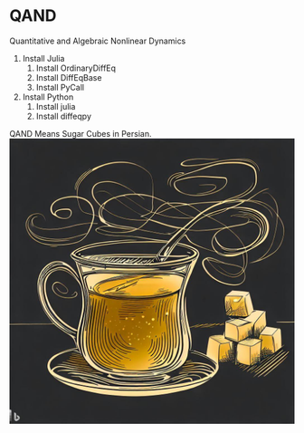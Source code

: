 # QAND
 Quantitative and Algebraic Nonlinear Dynamics

1. Install Julia
    1. Install OrdinaryDiffEq
    1. Install DiffEqBase
    1. Install PyCall
1. Install Python
    1. Install julia
    1. Install diffeqpy


QAND Means Sugar Cubes in Persian.
![QAND Logo](qand.jpg)